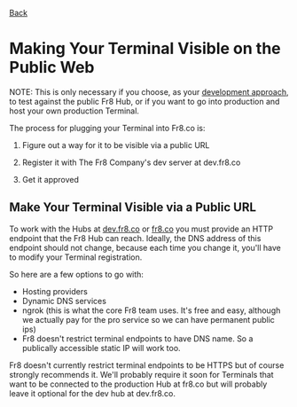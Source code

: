 [Back](https://github.com/Fr8org/Fr8Core/blob/master/Docs/ForDevelopers/DevelopmentGuides/PlatformIdependentTerminalDeveloperGuide.md)

# Making Your Terminal Visible on the Public Web 

NOTE: This is only necessary if you choose, as your [development approach](./ChoosingADevelopmentApproach.md), to test against the public Fr8 Hub, or if you want to go into production and host your own production Terminal.

The process for plugging your Terminal into Fr8.co is:

1) Figure out a way for it to be visible via a public URL

2) Register it with The Fr8 Company's dev server at dev.fr8.co

3) Get it approved

Make Your Terminal Visible via a Public URL
-------------------------------------------

To work with the Hubs at [dev.fr8.co](http://dev.fr8.co) or [fr8.co](http://fr8.co) you must provide an HTTP endpoint that the Fr8 Hub can reach. Ideally, the DNS address of this endpoint should not change, because each time you change it, you'll have to modify your Terminal registration. 

So here are a few options to go with:

* Hosting providers
* Dynamic DNS services
* ngrok (this is what the core Fr8 team uses. It's free and easy, although we actually pay for the pro service so we can have permanent public ips)
* Fr8 doesn't restrict terminal endpoints to have DNS name. So a publically accessible static IP will work too.

Fr8 doesn't currently restrict terminal endpoints to be HTTPS but of course strongly recommends it. We'll probably require it soon for Terminals that want to be connected to the production Hub at fr8.co but will probably leave it optional for the dev hub at dev.fr8.co.

